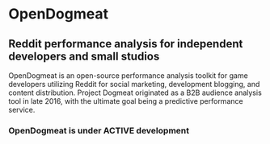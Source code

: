 # OpenDogmeat
## Reddit performance analysis for independent developers and small studios

OpenDogmeat is an open-source performance analysis toolkit for game developers utilizing Reddit for social marketing, development blogging, and content distribution. Project Dogmeat originated as a B2B audience analysis tool in late 2016, with the ultimate goal being a predictive performance service.

### OpenDogmeat is under ACTIVE development
